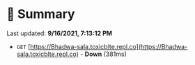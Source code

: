 # 📖 Summary
Last updated: **9/16/2021, 7:13:12 PM**

- `GET` [https://Bhadwa-sala.toxicblte.repl.co](https://Bhadwa-sala.toxicblte.repl.co) - **Down** (381ms)
